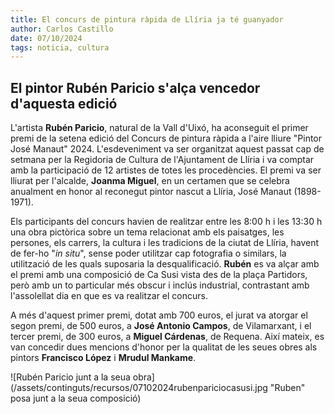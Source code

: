 ```yaml
---
title: El concurs de pintura ràpida de Llíria ja té guanyador
author: Carlos Castillo
date: 07/10/2024
tags: noticia, cultura
---
```


## El pintor Rubén Paricio s'alça vencedor d'aquesta edició

L'artista **Rubén Paricio**, natural de la Vall d'Uixó, ha aconseguit el primer premi de la setena edició del Concurs de pintura ràpida a l'aire lliure "Pintor José Manaut" 2024. L'esdeveniment va ser organitzat aquest passat cap de setmana per la Regidoria de Cultura de l'Ajuntament de Llíria i va comptar amb la participació de 12 artistes de totes les procedències. El premi va ser lliurat per l'alcalde, **Joanma Miguel**, en un certamen que se celebra anualment en honor al reconegut pintor nascut a Llíria, José Manaut (1898-1971).

Els participants del concurs havien de realitzar entre les 8:00 h i les 13:30 h una obra pictòrica sobre un tema relacionat amb els paisatges, les persones, els carrers, la cultura i les tradicions de la ciutat de Llíria, havent de fer-ho "*in situ*", sense poder utilitzar cap fotografia o similars, la utilització de les quals suposaria la desqualificació. **Rubén** es va alçar amb el premi amb una composició de Ca Susi vista des de la plaça Partidors, però amb un to particular més obscur i inclús industrial, contrastant amb l'assolellat dia en que es va realitzar el concurs.

A més d'aquest primer premi, dotat amb 700 euros, el jurat va atorgar el segon premi, de 500 euros, a **José Antonio Campos**, de Vilamarxant, i el tercer premi, de 300 euros, a **Miguel Cárdenas**, de Requena. Així mateix, es van concedir dues mencions d'honor per la qualitat de les seues obres als pintors **Francisco López** i **Mrudul Mankame**.


![Rubén Paricio junt a la seua obra](/assets/continguts/recursos/07102024rubenpariciocasusi.jpg "Ruben" posa junt a la seua composició)
